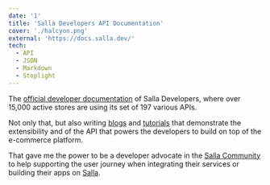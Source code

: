 ```yaml
---
date: '1'
title: 'Salla Developers API Documentation'
cover: './halcyon.png'
external: 'https://docs.salla.dev/'
tech:
  - API
  - JSON
  - Markdown
  - Stoplight
---
```


The [official developer documentation](https://docs.salla.dev/) of Salla Developers, where over 15,000 active stores are using its set of 197 various APIs.

Not only that, but also writing [blogs](https://salla.dev/blog) and [tutorials](https://salla.dev/tutorial) that demonstrate the extensibility and of the API that powers the developers to build on top of the e-commerce platform.

That gave me the power to be a developer advocate in the [Salla Community](https://t.me/salladev) to help supporting the user journey when integrating their services or building their apps on [Salla](https://salla.sa/).
